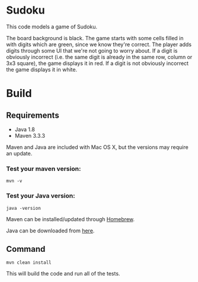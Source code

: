 # Sudoku

This code models a game of Sudoku.

The board background is black. The game starts with some cells filled in 
with digits which are green, since we know they're correct. The player adds digits 
through some UI that we're not going to worry about. If a digit is obviously 
incorrect (i.e. the same digit is already in the same row, column or 3x3 square), the 
game displays it in red. If a digit is not obviously incorrect the game displays it in 
white.

# Build 

## Requirements

* Java 1.8
* Maven 3.3.3

Maven and Java are included with Mac OS X, but the versions may require an update.

### Test your maven version:

    mvn -v
    
### Test your Java version:

    java -version
    
Maven can be installed/updated through [Homebrew](https://brew.sh/).

Java can be downloaded from [here](https://www.java.com/en/download/).

## Command

    mvn clean install
   
This will build the code and run all of the tests.